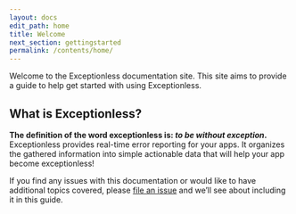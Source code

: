 ```yaml
---
layout: docs
edit_path: home
title: Welcome
next_section: gettingstarted
permalink: /contents/home/
---
```


Welcome to the Exceptionless documentation site. This site aims to provide a guide to help get started with using Exceptionless.

## What is Exceptionless?

**The definition of the word exceptionless is: _to be without exception_.** Exceptionless provides real-time error reporting for your apps. It organizes the gathered information into simple actionable data that will help your app become exceptionless!

If you find any issues with this documentation or would like to have additional topics covered, please [file an issue](https://github.com/codesmithtools/docs.exceptionless.com/issues/new) and we’ll see about including it in this guide.
